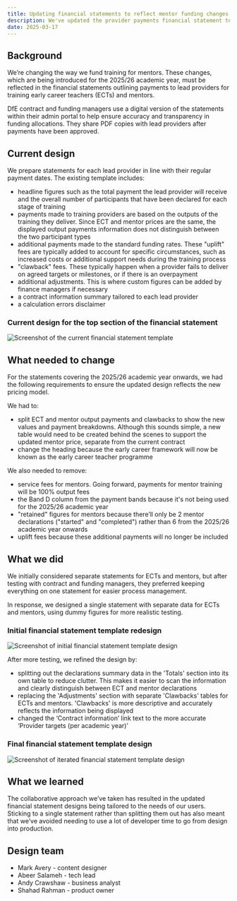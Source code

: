 ```yaml
---
title: Updating financial statements to reflect mentor funding changes
description: We've updated the provider payments financial statement template.
date: 2025-03-17
---
```


## Background

We’re changing the way we fund training for mentors. These changes, which are being introduced for the 2025/26 academic year, must be reflected in the financial statements outlining payments to lead providers for training early career teachers (ECTs) and mentors. 

DfE contract and funding managers use a digital version of the statements within their admin portal to help ensure accuracy and transparency in funding allocations. They share PDF copies with lead providers after payments have been approved. 

## Current design

We prepare statements for each lead provider in line with their regular payment dates. The existing template includes:  

* headline figures such as the total payment the lead provider will receive and the overall number of participants that have been declared for each stage of training
* payments made to training providers are based on the outputs of the training they deliver. Since ECT and mentor prices are the same, the displayed output payments information does not distinguish between the two participant types
* additional payments made to the standard funding rates. These "uplift" fees are typically added to account for specific circumstances, such as increased costs or additional support needs during the training process
* "clawback" fees. These typically happen when a provider fails to deliver on agreed targets or milestones, or if there is an overpayment
* additional adjustments. This is where custom figures can be added by finance managers if necessary
* a contract information summary tailored to each lead provider
* a calculation errors disclaimer

### Current design for the top section of the financial statement  

![Screenshot of the current financial statement template](/manage-cpd-delivery/updating-financial-statements-to-reflect-mentor-funding-changes/screenshot-current-design.png)

## What needed to change  

For the statements covering the 2025/26 academic year onwards, we had the following requirements to ensure the updated design reflects the new pricing model. 

We had to: 

* split ECT and mentor output payments and clawbacks to show the new values and payment breakdowns. Although this sounds simple, a new table would need to be created behind the scenes to support the updated mentor price, separate from the current contract
* change the heading because the early career framework will now be known as the early career teacher programme

We also needed to remove: 

* service fees for mentors. Going forward, payments for mentor training will be 100% output fees
* the Band D column from the payment bands because it's not being used for the 2025/26 academic year
* "retained" figures for mentors because there’ll only be 2 mentor declarations ("started" and "completed") rather than 6 from the 2025/26 academic year onwards
* uplift fees because these additional payments will no longer be included 

## What we did

We initially considered separate statements for ECTs and mentors, but after testing with contract and funding managers, they preferred keeping everything on one statement for easier process management. 

In response, we designed a single statement with separate data for ECTs and mentors, using dummy figures for more realistic testing. 

### Initial financial statement template redesign

![Screenshot of initial financial statement template design](/manage-cpd-delivery/updating-financial-statements-to-reflect-mentor-funding-changes/screenshot-initial-design.png)

After more testing, we refined the design by: 

* splitting out the declarations summary data in the 'Totals' section into its own table to reduce clutter. This makes it easier to scan the information and clearly distinguish between ECT and mentor declarations
* replacing the 'Adjustments' section with separate 'Clawbacks' tables for ECTs and mentors. 'Clawbacks' is more descriptive and accurately reflects the information being displayed
* changed the ‘Contract information’ link text to the more accurate ‘Provider targets (per academic year)’

### Final financial statement template design

![Screenshot of iterated financial statement template design](/manage-cpd-delivery/updating-financial-statements-to-reflect-mentor-funding-changes/screenshot-final-design.png)

## What we learned
 
The collaborative approach we’ve taken has resulted in the updated financial statement designs being tailored to the needs of our users. Sticking to a single statement rather than splitting them out has also meant that we’ve avoided needing to use a lot of developer time to go from design into production.  

## Design team  

* Mark Avery - content designer  
* Abeer Salameh - tech lead
* Andy Crawshaw - business analyst
* Shahad Rahman - product owner
